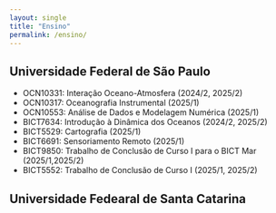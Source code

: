 ```yaml
---
layout: single
title: "Ensino"
permalink: /ensino/
---
```



## Universidade Federal de São Paulo


- OCN10331: Interação Oceano-Atmosfera (2024/2, 2025/2)
- OCN10317: Oceanografia Instrumental (2025/1)
- OCN10553: Análise de Dados e Modelagem Numérica (2025/1)
- BICT7634: Introdução à Dinâmica dos Oceanos  (2024/2, 2025/2)
- BICT5529: Cartografia  (2025/1)
- BICT6691: Sensoriamento Remoto (2025/1)
- BICT9850: Trabalho de Conclusão de Curso I para o BICT Mar (2025/1,2025/2)
- BICT5552: Trabalho de Conclusão de Curso I (2025/1, 2025/2)

## Universidade Fedearal de Santa Catarina
